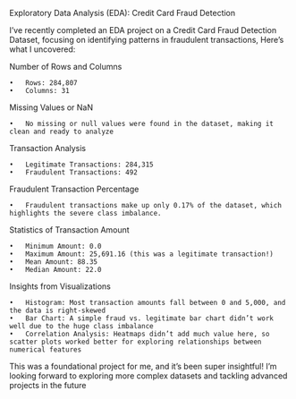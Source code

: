 Exploratory Data Analysis (EDA): 
Credit Card Fraud Detection

I’ve recently completed an EDA project on a Credit Card Fraud Detection Dataset, focusing on identifying patterns in fraudulent transactions, Here’s what I uncovered:

Number of Rows and Columns

	•	Rows: 284,807
	•	Columns: 31

Missing Values or NaN

	•	No missing or null values were found in the dataset, making it clean and ready to analyze

Transaction Analysis

	•	Legitimate Transactions: 284,315
	•	Fraudulent Transactions: 492

Fraudulent Transaction Percentage

	•	Fraudulent transactions make up only 0.17% of the dataset, which highlights the severe class imbalance.

Statistics of Transaction Amount

	•	Minimum Amount: 0.0
	•	Maximum Amount: 25,691.16 (this was a legitimate transaction!)
	•	Mean Amount: 88.35
	•	Median Amount: 22.0

Insights from Visualizations

	•	Histogram: Most transaction amounts fall between 0 and 5,000, and the data is right-skewed
	•	Bar Chart: A simple fraud vs. legitimate bar chart didn’t work well due to the huge class imbalance
	•	Correlation Analysis: Heatmaps didn’t add much value here, so scatter plots worked better for exploring relationships between numerical features

This was a foundational project for me, and it’s been super insightful! I’m looking forward to exploring more complex datasets and tackling advanced projects in the future
